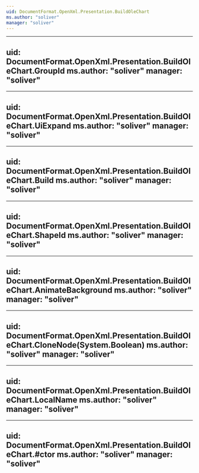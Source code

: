 ```yaml
---
uid: DocumentFormat.OpenXml.Presentation.BuildOleChart
ms.author: "soliver"
manager: "soliver"
---
```


---
uid: DocumentFormat.OpenXml.Presentation.BuildOleChart.GroupId
ms.author: "soliver"
manager: "soliver"
---

---
uid: DocumentFormat.OpenXml.Presentation.BuildOleChart.UiExpand
ms.author: "soliver"
manager: "soliver"
---

---
uid: DocumentFormat.OpenXml.Presentation.BuildOleChart.Build
ms.author: "soliver"
manager: "soliver"
---

---
uid: DocumentFormat.OpenXml.Presentation.BuildOleChart.ShapeId
ms.author: "soliver"
manager: "soliver"
---

---
uid: DocumentFormat.OpenXml.Presentation.BuildOleChart.AnimateBackground
ms.author: "soliver"
manager: "soliver"
---

---
uid: DocumentFormat.OpenXml.Presentation.BuildOleChart.CloneNode(System.Boolean)
ms.author: "soliver"
manager: "soliver"
---

---
uid: DocumentFormat.OpenXml.Presentation.BuildOleChart.LocalName
ms.author: "soliver"
manager: "soliver"
---

---
uid: DocumentFormat.OpenXml.Presentation.BuildOleChart.#ctor
ms.author: "soliver"
manager: "soliver"
---
